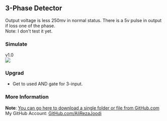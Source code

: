 ## 3-Phase Detector
Output voltage is less 250mv in normal status. There is a 5v pulse in output if loss one of the phase.  
Note: I don't test it yet.

### Simulate
v1.0  
![](Simulate/v1.0.png)

### Upgrad
- Get to used AND gate for 3-input.

### More Information
**Note**: [You can go here to download a single folder or file from GitHub.com](https://minhaskamal.github.io/DownGit/#/home)  
My GitHub Account: [GitHub.com/AliRezaJoodi](https://github.com/AliRezaJoodi)  